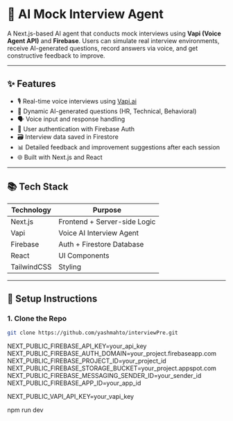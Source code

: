 # 🤖 AI Mock Interview Agent

A Next.js-based AI agent that conducts mock interviews using **Vapi (Voice Agent API)** and **Firebase**. Users can simulate real interview environments, receive AI-generated questions, record answers via voice, and get constructive feedback to improve.

---

## ✨ Features

- 🎙️ Real-time voice interviews using [Vapi.ai](https://vapi.ai)
- 📄 Dynamic AI-generated questions (HR, Technical, Behavioral)
- 🗣️ Voice input and response handling
- 🔐 User authentication with Firebase Auth
- 🗃️ Interview data saved in Firestore
- 📊 Detailed feedback and improvement suggestions after each session
- 🌐 Built with Next.js and React

---

## 📚 Tech Stack

| Technology | Purpose                    |
|------------|----------------------------|
| Next.js    | Frontend + Server-side Logic |
| Vapi       | Voice AI Interview Agent   |
| Firebase   | Auth + Firestore Database  |
| React      | UI Components              |
| TailwindCSS| Styling                    |

---

## 🔧 Setup Instructions

### 1. Clone the Repo

```bash
git clone https://github.com/yashmahto/interviewPre.git


```

NEXT_PUBLIC_FIREBASE_API_KEY=your_api_key
NEXT_PUBLIC_FIREBASE_AUTH_DOMAIN=your_project.firebaseapp.com
NEXT_PUBLIC_FIREBASE_PROJECT_ID=your_project_id
NEXT_PUBLIC_FIREBASE_STORAGE_BUCKET=your_project.appspot.com
NEXT_PUBLIC_FIREBASE_MESSAGING_SENDER_ID=your_sender_id
NEXT_PUBLIC_FIREBASE_APP_ID=your_app_id

NEXT_PUBLIC_VAPI_API_KEY=your_vapi_key

npm run dev


